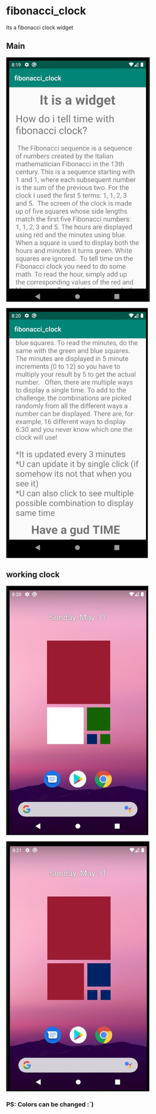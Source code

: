 # fibonacci_clock
Its a fibonacci clock widget
## Main
![](main1.jpg)

![](main2.jpg)
## working clock
![](work1.jpg)

![](work2.jpg)

### PS: Colors can be changed :`)

